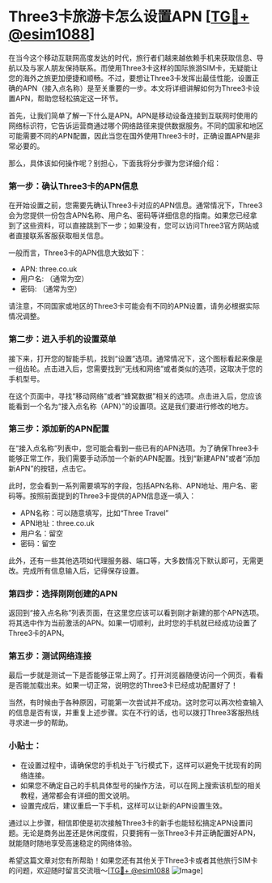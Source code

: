 # Three3卡旅游卡怎么设置APN [[TG💪+ @esim1088](https://t.me/s/esim1088)]

在当今这个移动互联网高度发达的时代，旅行者们越来越依赖手机来获取信息、导航以及与家人朋友保持联系。而使用Three3卡这样的国际旅游SIM卡，无疑能让您的海外之旅更加便捷和顺畅。不过，要想让Three3卡发挥出最佳性能，设置正确的APN（接入点名称）是至关重要的一步。本文将详细讲解如何为Three3卡设置APN，帮助您轻松搞定这一环节。

首先，让我们简单了解一下什么是APN。APN是移动设备连接到互联网时使用的网络标识符，它告诉运营商通过哪个网络路径来提供数据服务。不同的国家和地区可能需要不同的APN配置，因此当您在国外使用Three3卡时，正确设置APN是非常必要的。

那么，具体该如何操作呢？别担心，下面我将分步骤为您详细介绍：

### **第一步：确认Three3卡的APN信息**
在开始设置之前，您需要先确认Three3卡对应的APN信息。通常情况下，Three3会为您提供一份包含APN名称、用户名、密码等详细信息的指南。如果您已经拿到了这些资料，可以直接跳到下一步；如果没有，您可以访问Three3官方网站或者直接联系客服获取相关信息。

一般而言，Three3卡的APN信息大致如下：
- APN: three.co.uk
- 用户名: （通常为空）
- 密码: （通常为空）

请注意，不同国家或地区的Three3卡可能会有不同的APN设置，请务必根据实际情况调整。

### **第二步：进入手机的设置菜单**
接下来，打开您的智能手机，找到“设置”选项。通常情况下，这个图标看起来像是一组齿轮。点击进入后，您需要找到“无线和网络”或者类似的选项，这取决于您的手机型号。

在这个页面中，寻找“移动网络”或者“蜂窝数据”相关的选项。点击进入后，您应该能看到一个名为“接入点名称（APN）”的设置项。这是我们要进行修改的地方。

### **第三步：添加新的APN配置**
在“接入点名称”列表中，您可能会看到一些已有的APN选项。为了确保Three3卡能够正常工作，我们需要手动添加一个新的APN配置。找到“新建APN”或者“添加新APN”的按钮，点击它。

此时，您会看到一系列需要填写的字段，包括APN名称、APN地址、用户名、密码等。按照前面提到的Three3卡提供的APN信息逐一填入：

- APN名称：可以随意填写，比如“Three Travel”
- APN地址：three.co.uk
- 用户名：留空
- 密码：留空

此外，还有一些其他选项如代理服务器、端口等，大多数情况下默认即可，无需更改。完成所有信息输入后，记得保存设置。

### **第四步：选择刚刚创建的APN**
返回到“接入点名称”列表页面，在这里您应该可以看到刚才新建的那个APN选项。将其选中作为当前激活的APN。如果一切顺利，此时您的手机就已经成功设置了Three3卡的APN。

### **第五步：测试网络连接**
最后一步就是测试一下是否能够正常上网了。打开浏览器随便访问一个网页，看看是否能加载出来。如果一切正常，说明您的Three3卡已经成功配置好了！

当然，有时候由于各种原因，可能第一次尝试并不成功。这时您可以再次检查输入的信息是否有误，并重复上述步骤。实在不行的话，也可以拨打Three3客服热线寻求进一步的帮助。

### **小贴士：**
- 在设置过程中，请确保您的手机处于飞行模式下，这样可以避免干扰现有的网络连接。
- 如果您不确定自己的手机具体型号的操作方法，可以在网上搜索该机型的相关教程，通常都会有详细的图文说明。
- 设置完成后，建议重启一下手机，这样可以让新的APN设置生效。

通过以上步骤，相信即使是初次接触Three3卡的新手也能轻松搞定APN设置问题。无论是商务出差还是休闲度假，只要拥有一张Three3卡并正确配置好APN，就能随时随地享受高速稳定的网络体验。

希望这篇文章对您有所帮助！如果您还有其他关于Three3卡或者其他旅行SIM卡的问题，欢迎随时留言交流哦～[[TG💪+ @esim1088](https://t.me/s/esim1088) ![Image](https://i.postimg.cc/4NQfJmqS/Snipaste-2025-05-13-00-14-12.png)]